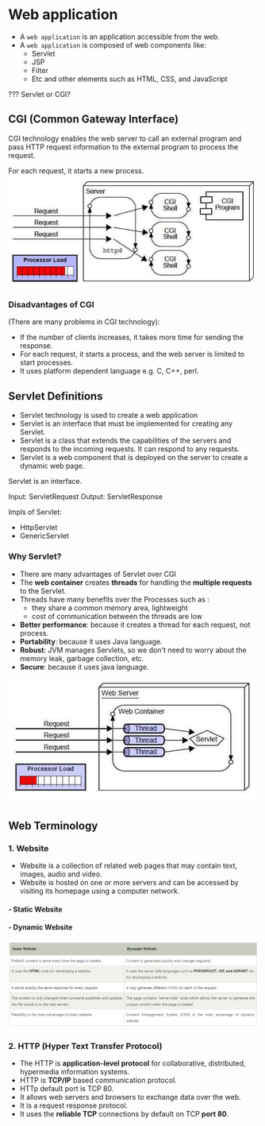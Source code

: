 # Web application

- A `web application` is an application accessible from the web.
- A `web application` is composed of web components like:
    - Servlet
    - JSP
    - Filter
    - Etc and other elements such as HTML, CSS, and JavaScript

??? Servlet or CGI?

## CGI (Common Gateway Interface)

CGI technology enables the web server to call an external program and pass HTTP request information to the external
program to process the request.

For each request, it starts a new process.
![CGI](../../../../../../md_images/cgi.jpg)

### Disadvantages of CGI

(There are many problems in CGI technology):

- If the number of clients increases, it takes more time for sending the response.
- For each request, it starts a process, and the web server is limited to start processes.
- It uses platform dependent language e.g. C, C++, perl.

## Servlet Definitions

- Servlet technology is used to create a web application
- Servlet is an interface that must be implemented for creating any Servlet.
- Servlet is a class that extends the capabilities of the servers and responds to the incoming requests. It can respond
  to any requests.
- Servlet is a web component that is deployed on the server to create a dynamic web page.

Servlet is an interface.

Input: ServletRequest
Output: ServletResponse

Impls of Servlet:

* HttpServlet
* GenericServlet

### Why Servlet?

- There are many advantages of Servlet over CGI
- The __web container__ creates __threads__ for handling the __multiple requests__ to the Servlet.
- Threads have many benefits over the Processes such as :
    - they share a common memory area, lightweight
    - cost of communication between the threads are low
- __Better performance__: because it creates a thread for each request, not process.
- __Portability__: because it uses Java language.
- __Robust__: JVM manages Servlets, so we don't need to worry about the memory leak, garbage collection, etc.
- __Secure__: because it uses java language.

![CGI](./../../../../../../md_images/servlet.jpg)


## Web Terminology

### 1. Website
- Website is a collection of related web pages that may contain text, images, audio and video.
- Website is hosted on one or more servers and can be accessed by visiting its homepage using a computer network.

#### - Static Website
#### - Dynamic Website
![CGI](./../../../../../../md_images/website.png)

### 2. HTTP (Hyper Text Transfer Protocol)
- The HTTP is __application-level protocol__ for collaborative, distributed, hypermedia information systems.
- HTTP is __TCP/IP__ based communication protocol.
- HTTp default port is TCP 80.
- It allows web servers and browsers to exchange data over the web.
- It is a request response protocol.
- It uses the __reliable TCP__ connections by default on TCP __port 80__.
